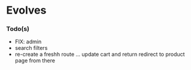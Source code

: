 # Evolves

### Todo(s)
 - FIX: admin
 - search filters
 - re-create a freshh route ... update cart and return redirect to product page from there